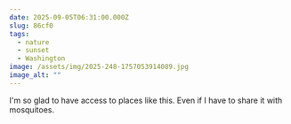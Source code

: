 ```yaml
---
date: 2025-09-05T06:31:00.000Z
slug: 86cf0
tags:
  - nature
  - sunset
  - Washington
image: /assets/img/2025-248-1757053914089.jpg
image_alt: ""
---
```


I'm so glad to have access to places like this. Even if I have to share it with mosquitoes. 

